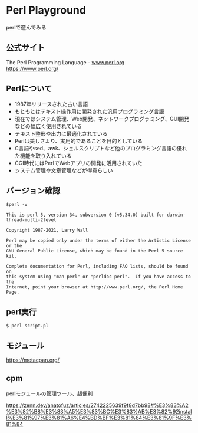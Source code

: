 # Perl Playground

perlで遊んでみる

## 公式サイト

The Perl Programming Language - www.perl.org  
https://www.perl.org/

## Perlについて
- 1987年リリースされた古い言語
- もともとはテキスト操作用に開発された汎用プログラミング言語
- 現在ではシステム管理、Web開発、ネットワークプログラミング、GUI開発などの幅広く使用されている
- テキスト整形や出力に最適化されている
- Perlは美しさより、実用的であることを目的としている
- C言語やsed、awk、シェルスクリプトなど他のプログラミング言語の優れた機能を取り入れている
- CGI時代にはPerlでWebアプリの開発に活用されていた
- システム管理や文章管理などが得意らしい

## バージョン確認

```
$perl -v

This is perl 5, version 34, subversion 0 (v5.34.0) built for darwin-thread-multi-2level

Copyright 1987-2021, Larry Wall

Perl may be copied only under the terms of either the Artistic License or the
GNU General Public License, which may be found in the Perl 5 source kit.

Complete documentation for Perl, including FAQ lists, should be found on
this system using "man perl" or "perldoc perl".  If you have access to the
Internet, point your browser at http://www.perl.org/, the Perl Home Page.
```

## perl実行

```
$ perl script.pl
```

## モジュール
https://metacpan.org/


## cpm

perlモジュールの管理ツール、超便利

https://zenn.dev/anatofuz/articles/2742225639f9f8d7bb98#%E3%83%A2%E3%82%B8%E3%83%A5%E3%83%BC%E3%83%AB%E3%82%92install%E3%81%97%E3%81%A6%E4%BD%BF%E3%81%84%E3%81%9F%E3%81%84